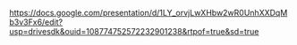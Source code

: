 https://docs.google.com/presentation/d/1LY_orvjLwXHbw2wR0UnhXXDqMb3v3Fx6/edit?usp=drivesdk&ouid=108774752572232901238&rtpof=true&sd=true